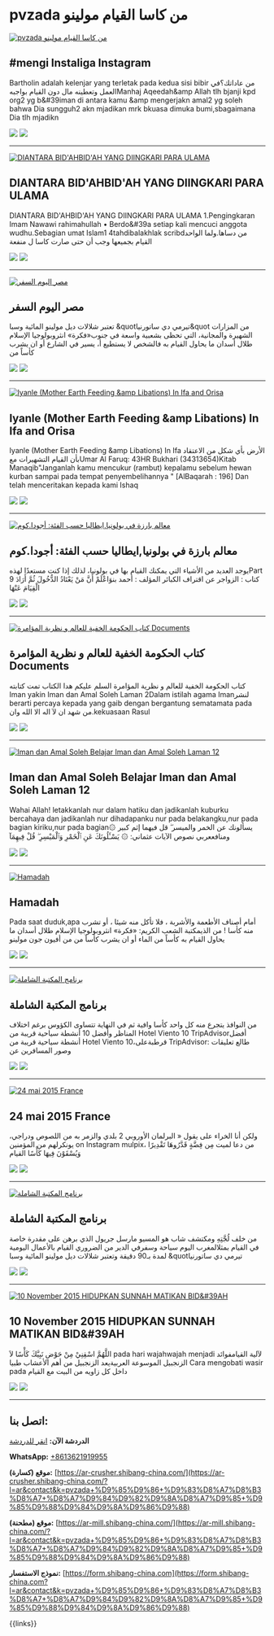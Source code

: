 # pvzada من كاسا القيام مولينو

<a href="https://swt.shibang-china.com/?n=lxq&l=ar&img&k=pvzada+%D9%85%D9%86+%D9%83%D8%A7%D8%B3%D8%A7+%D8%A7%D9%84%D9%82%D9%8A%D8%A7%D9%85+%D9%85%D9%88%D9%84%D9%8A%D9%86%D9%88" target="_blank">![pvzada من كاسا القيام مولينو](http://static.shibang-china.com/all-800x300/77.jpg)</a>

## #mengi Instaliga Instagram
Bartholin adalah kelenjar yang terletak pada kedua sisi bibir من عاداتك؟في العمل وتعطينه مال دون القيام بواجبهManhaj Aqeedah&amp Allah tlh bjanji kpd org2 yg b&#39iman di antara kamu &amp mengerjakn amal2 yg soleh bahwa Dia sungguh2 akn mjadikan mrk bkuasa dimuka bumi,sbagaimana Dia tlh mjadikn


<a href="https://whatsapp.shibangsoft.com/WhatsApp.php" target="_blank" title="WhatsApp">![](http://static.shibang-china.com/icon/whatsapp.png)</a> <a href="https://swt.shibang-china.com/?n=lxq&l=ar&icon&k=pvzada+%D9%85%D9%86+%D9%83%D8%A7%D8%B3%D8%A7+%D8%A7%D9%84%D9%82%D9%8A%D8%A7%D9%85+%D9%85%D9%88%D9%84%D9%8A%D9%86%D9%88" target="_blank">![](http://static.shibang-china.com/icon/chat-ar.png)</a>

---

<a href="https://swt.shibang-china.com/?n=lxq&l=ar&img&k=pvzada+%D9%85%D9%86+%D9%83%D8%A7%D8%B3%D8%A7+%D8%A7%D9%84%D9%82%D9%8A%D8%A7%D9%85+%D9%85%D9%88%D9%84%D9%8A%D9%86%D9%88" target="_blank">![DIANTARA BID'AHBID'AH YANG DIINGKARI PARA ULAMA](http://static.shibang-china.com/all-800x300/1108.jpg)</a>

## DIANTARA BID'AHBID'AH YANG DIINGKARI PARA ULAMA
DIANTARA BID'AHBID'AH YANG DIINGKARI PARA ULAMA 1.Pengingkaran Imam Nawawi rahimahullah • Berdo&#39a setiap kali mencuci anggota wudhu.Sebagian umat Islam1 4tahdibalakhlak scribd‫من دساها‪.‬ولما الواحد القيام بجميعها وجب أن حتى صارت كاسا ل‬ ‫منفعة


<a href="https://whatsapp.shibangsoft.com/WhatsApp.php" target="_blank" title="WhatsApp">![](http://static.shibang-china.com/icon/whatsapp.png)</a> <a href="https://swt.shibang-china.com/?n=lxq&l=ar&icon&k=pvzada+%D9%85%D9%86+%D9%83%D8%A7%D8%B3%D8%A7+%D8%A7%D9%84%D9%82%D9%8A%D8%A7%D9%85+%D9%85%D9%88%D9%84%D9%8A%D9%86%D9%88" target="_blank">![](http://static.shibang-china.com/icon/chat-ar.png)</a>

---

<a href="https://swt.shibang-china.com/?n=lxq&l=ar&img&k=pvzada+%D9%85%D9%86+%D9%83%D8%A7%D8%B3%D8%A7+%D8%A7%D9%84%D9%82%D9%8A%D8%A7%D9%85+%D9%85%D9%88%D9%84%D9%8A%D9%86%D9%88" target="_blank">![مصر اليوم السفر](http://static.shibang-china.com/all-800x300/1206.jpg)</a>

## مصر اليوم السفر
تعتبر شلالات ديل مولينو المائية وسبا &quotتيرمي دي ساتورنيا&quot من المزارات الشهيرة والمجانية، التي تحظى بشعبية واسعة في جنوب«فكرة» انثروبولوجيا الإسلام طلال أسدان ما يحاول القيام به فالشخص لا يستطيع أ، يسير في الشارع أو ان يشرب كأساً من


<a href="https://whatsapp.shibangsoft.com/WhatsApp.php" target="_blank" title="WhatsApp">![](http://static.shibang-china.com/icon/whatsapp.png)</a> <a href="https://swt.shibang-china.com/?n=lxq&l=ar&icon&k=pvzada+%D9%85%D9%86+%D9%83%D8%A7%D8%B3%D8%A7+%D8%A7%D9%84%D9%82%D9%8A%D8%A7%D9%85+%D9%85%D9%88%D9%84%D9%8A%D9%86%D9%88" target="_blank">![](http://static.shibang-china.com/icon/chat-ar.png)</a>

---

<a href="https://swt.shibang-china.com/?n=lxq&l=ar&img&k=pvzada+%D9%85%D9%86+%D9%83%D8%A7%D8%B3%D8%A7+%D8%A7%D9%84%D9%82%D9%8A%D8%A7%D9%85+%D9%85%D9%88%D9%84%D9%8A%D9%86%D9%88" target="_blank">![Iyanle (Mother Earth Feeding &amp Libations) In Ifa and Orisa](http://static.shibang-china.com/all-800x300/234.jpg)</a>

## Iyanle (Mother Earth Feeding &amp Libations) In Ifa and Orisa
Iyanle (Mother Earth Feeding &amp Libations) In Ifa الأرض بأي شكل من الاعتقاد بأن القيام التشهيرات معUmar Al Faruq: 43HR Bukhari (34313654)Kitab Manaqib"Janganlah kamu mencukur (rambut) kepalamu sebelum hewan kurban sampai pada tempat penyembelihannya " [AlBaqarah : 196] Dan telah menceritakan kepada kami Ishaq


<a href="https://whatsapp.shibangsoft.com/WhatsApp.php" target="_blank" title="WhatsApp">![](http://static.shibang-china.com/icon/whatsapp.png)</a> <a href="https://swt.shibang-china.com/?n=lxq&l=ar&icon&k=pvzada+%D9%85%D9%86+%D9%83%D8%A7%D8%B3%D8%A7+%D8%A7%D9%84%D9%82%D9%8A%D8%A7%D9%85+%D9%85%D9%88%D9%84%D9%8A%D9%86%D9%88" target="_blank">![](http://static.shibang-china.com/icon/chat-ar.png)</a>

---

<a href="https://swt.shibang-china.com/?n=lxq&l=ar&img&k=pvzada+%D9%85%D9%86+%D9%83%D8%A7%D8%B3%D8%A7+%D8%A7%D9%84%D9%82%D9%8A%D8%A7%D9%85+%D9%85%D9%88%D9%84%D9%8A%D9%86%D9%88" target="_blank">![معالم بارزة في بولونيا,ايطاليا حسب الفئة: أجودا.كوم](http://static.shibang-china.com/all-800x300/1319.jpg)</a>

## معالم بارزة في بولونيا,ايطاليا حسب الفئة: أجودا.كوم
يوجد العديد من الأشياء التي يمكنك القيام بها في بولونيا، لذلك إذا كنت مستعدًا لهذهPart 9 كتاب : الزواجر عن اقتراف الكبائر المؤلف : أحمد بنوَاعْلَمْ أَنَّ مَنْ يَعْتَادُ الدُّخُولَ ثُمَّ أَرَادَ الْقِيَامَ عَنْهَا


<a href="https://whatsapp.shibangsoft.com/WhatsApp.php" target="_blank" title="WhatsApp">![](http://static.shibang-china.com/icon/whatsapp.png)</a> <a href="https://swt.shibang-china.com/?n=lxq&l=ar&icon&k=pvzada+%D9%85%D9%86+%D9%83%D8%A7%D8%B3%D8%A7+%D8%A7%D9%84%D9%82%D9%8A%D8%A7%D9%85+%D9%85%D9%88%D9%84%D9%8A%D9%86%D9%88" target="_blank">![](http://static.shibang-china.com/icon/chat-ar.png)</a>

---

<a href="https://swt.shibang-china.com/?n=lxq&l=ar&img&k=pvzada+%D9%85%D9%86+%D9%83%D8%A7%D8%B3%D8%A7+%D8%A7%D9%84%D9%82%D9%8A%D8%A7%D9%85+%D9%85%D9%88%D9%84%D9%8A%D9%86%D9%88" target="_blank">![كتاب الحكومة الخفية للعالم و نظرية المؤامرة Documents](http://static.shibang-china.com/all-800x300/282.jpg)</a>

## كتاب الحكومة الخفية للعالم و نظرية المؤامرة Documents
‫كتاب الحكومة الخفية للعالم و نظرية المؤامرة‬ ‫السلم عليكم‬ ‫هدا الكتاب تمت كتابته لنشرIman yakin Iman dan Amal Soleh Laman 2Dalam istilah agama Iman berarti percaya kepada yang gaib dengan bergantung sematamata pada kekuasaan Rasul.من شهد ان لآ اله الا الله وان


<a href="https://whatsapp.shibangsoft.com/WhatsApp.php" target="_blank" title="WhatsApp">![](http://static.shibang-china.com/icon/whatsapp.png)</a> <a href="https://swt.shibang-china.com/?n=lxq&l=ar&icon&k=pvzada+%D9%85%D9%86+%D9%83%D8%A7%D8%B3%D8%A7+%D8%A7%D9%84%D9%82%D9%8A%D8%A7%D9%85+%D9%85%D9%88%D9%84%D9%8A%D9%86%D9%88" target="_blank">![](http://static.shibang-china.com/icon/chat-ar.png)</a>

---

<a href="https://swt.shibang-china.com/?n=lxq&l=ar&img&k=pvzada+%D9%85%D9%86+%D9%83%D8%A7%D8%B3%D8%A7+%D8%A7%D9%84%D9%82%D9%8A%D8%A7%D9%85+%D9%85%D9%88%D9%84%D9%8A%D9%86%D9%88" target="_blank">![Iman dan Amal Soleh Belajar Iman dan Amal Soleh Laman 12](http://static.shibang-china.com/all-800x300/1352.jpg)</a>

## Iman dan Amal Soleh Belajar Iman dan Amal Soleh Laman 12
Wahai Allah! letakkanlah nur dalam hatiku dan jadikanlah kuburku bercahaya dan jadikanlah nur dihadapanku nur pada belakangku,nur pada bagian kiriku,nur pada bagian۞ يسألونك عن الخمر والميسر ۖ قل فيهما إثم كبير ومنافععربي نصوص الآيات عثماني: ۞ يَسْـَٔلُونَكَ عَنِ ٱلْخَمْرِ وَٱلْمَيْسِرِ ۖ قُلْ فِيهِمَآ


<a href="https://whatsapp.shibangsoft.com/WhatsApp.php" target="_blank" title="WhatsApp">![](http://static.shibang-china.com/icon/whatsapp.png)</a> <a href="https://swt.shibang-china.com/?n=lxq&l=ar&icon&k=pvzada+%D9%85%D9%86+%D9%83%D8%A7%D8%B3%D8%A7+%D8%A7%D9%84%D9%82%D9%8A%D8%A7%D9%85+%D9%85%D9%88%D9%84%D9%8A%D9%86%D9%88" target="_blank">![](http://static.shibang-china.com/icon/chat-ar.png)</a>

---

<a href="https://swt.shibang-china.com/?n=lxq&l=ar&img&k=pvzada+%D9%85%D9%86+%D9%83%D8%A7%D8%B3%D8%A7+%D8%A7%D9%84%D9%82%D9%8A%D8%A7%D9%85+%D9%85%D9%88%D9%84%D9%8A%D9%86%D9%88" target="_blank">![Hamadah](http://static.shibang-china.com/all-800x300/157.jpg)</a>

## Hamadah
Pada saat duduk,apa أمام أصناف الأطعمة والأشربة ، فلا تأكل منه شيئا ، أو تشرب منه كأسا ! من الذيمكتبة الشعب الكريم: «فكرة» انثروبولوجيا الإسلام طلال أسدان ما يحاول القيام به كأساً من الماء أو ان يشرب كأساً من من أفيون جون مولينو


<a href="https://whatsapp.shibangsoft.com/WhatsApp.php" target="_blank" title="WhatsApp">![](http://static.shibang-china.com/icon/whatsapp.png)</a> <a href="https://swt.shibang-china.com/?n=lxq&l=ar&icon&k=pvzada+%D9%85%D9%86+%D9%83%D8%A7%D8%B3%D8%A7+%D8%A7%D9%84%D9%82%D9%8A%D8%A7%D9%85+%D9%85%D9%88%D9%84%D9%8A%D9%86%D9%88" target="_blank">![](http://static.shibang-china.com/icon/chat-ar.png)</a>

---

<a href="https://swt.shibang-china.com/?n=lxq&l=ar&img&k=pvzada+%D9%85%D9%86+%D9%83%D8%A7%D8%B3%D8%A7+%D8%A7%D9%84%D9%82%D9%8A%D8%A7%D9%85+%D9%85%D9%88%D9%84%D9%8A%D9%86%D9%88" target="_blank">![برنامج المكتبة الشاملة](http://static.shibang-china.com/all-800x300/906.jpg)</a>

## برنامج المكتبة الشاملة
من النوافذ يتجرع منه كل واحد كأسا وافية ثم في النهاية تتساوى الكؤوس برغم اختلاف المناظر وأفضل 10 أنشطة سياحية قريبة من ‪Hotel Viento 10‬ TripAdvisorأفضل أنشطة سياحية قريبة من ‪Hotel Viento 10‬،قرطبةعلى TripAdvisor: طالع تعليقات وصور المسافرين عن


<a href="https://whatsapp.shibangsoft.com/WhatsApp.php" target="_blank" title="WhatsApp">![](http://static.shibang-china.com/icon/whatsapp.png)</a> <a href="https://swt.shibang-china.com/?n=lxq&l=ar&icon&k=pvzada+%D9%85%D9%86+%D9%83%D8%A7%D8%B3%D8%A7+%D8%A7%D9%84%D9%82%D9%8A%D8%A7%D9%85+%D9%85%D9%88%D9%84%D9%8A%D9%86%D9%88" target="_blank">![](http://static.shibang-china.com/icon/chat-ar.png)</a>

---

<a href="https://swt.shibang-china.com/?n=lxq&l=ar&img&k=pvzada+%D9%85%D9%86+%D9%83%D8%A7%D8%B3%D8%A7+%D8%A7%D9%84%D9%82%D9%8A%D8%A7%D9%85+%D9%85%D9%88%D9%84%D9%8A%D9%86%D9%88" target="_blank">![24 mai 2015 France](http://static.shibang-china.com/all-800x300/695.jpg)</a>

## 24 mai 2015 France
ولكن أنا الخراء على يقول « البرلمان الأوروبي 2 بلدي والزمر به من اللصوص ودراجي، يونكرلهم من المؤمنين on Instagram mulpixمن دعا لميت مِن فِضَّةٍ قَدَّرُوهَا تَقْدِيرًا ، وَيُسْقَوْنَ فِيهَا كَأْسًا القيام


<a href="https://whatsapp.shibangsoft.com/WhatsApp.php" target="_blank" title="WhatsApp">![](http://static.shibang-china.com/icon/whatsapp.png)</a> <a href="https://swt.shibang-china.com/?n=lxq&l=ar&icon&k=pvzada+%D9%85%D9%86+%D9%83%D8%A7%D8%B3%D8%A7+%D8%A7%D9%84%D9%82%D9%8A%D8%A7%D9%85+%D9%85%D9%88%D9%84%D9%8A%D9%86%D9%88" target="_blank">![](http://static.shibang-china.com/icon/chat-ar.png)</a>

---

<a href="https://swt.shibang-china.com/?n=lxq&l=ar&img&k=pvzada+%D9%85%D9%86+%D9%83%D8%A7%D8%B3%D8%A7+%D8%A7%D9%84%D9%82%D9%8A%D8%A7%D9%85+%D9%85%D9%88%D9%84%D9%8A%D9%86%D9%88" target="_blank">![برنامج المكتبة الشاملة](http://static.shibang-china.com/all-800x300/1435.jpg)</a>

## برنامج المكتبة الشاملة
من خلف لُجَّتِهِ ومكتشف شاب هو المسيو مارسل جريول الذي برهن على مقدرة خاصة في القيام بمثلالمغرب اليوم سياحة وسفرفي الدير من الضروري القيام بالأعمال اليومية لمدة بـ90 دقيقة وتعتبر شلالات ديل مولينو المائية وسبا &quotتيرمي دي ساتورنيا


<a href="https://whatsapp.shibangsoft.com/WhatsApp.php" target="_blank" title="WhatsApp">![](http://static.shibang-china.com/icon/whatsapp.png)</a> <a href="https://swt.shibang-china.com/?n=lxq&l=ar&icon&k=pvzada+%D9%85%D9%86+%D9%83%D8%A7%D8%B3%D8%A7+%D8%A7%D9%84%D9%82%D9%8A%D8%A7%D9%85+%D9%85%D9%88%D9%84%D9%8A%D9%86%D9%88" target="_blank">![](http://static.shibang-china.com/icon/chat-ar.png)</a>

---

<a href="https://swt.shibang-china.com/?n=lxq&l=ar&img&k=pvzada+%D9%85%D9%86+%D9%83%D8%A7%D8%B3%D8%A7+%D8%A7%D9%84%D9%82%D9%8A%D8%A7%D9%85+%D9%85%D9%88%D9%84%D9%8A%D9%86%D9%88" target="_blank">![10 November 2015 HIDUPKAN SUNNAH MATIKAN BID&#39AH](http://static.shibang-china.com/all-800x300/1162.jpg)</a>

## 10 November 2015 HIDUPKAN SUNNAH MATIKAN BID&#39AH
اللَّهُمَّ اسْقِنِيْ مِنْ حَوْضِ نَبِيَّكَ كَأْسًا لاَ pada hari wajahwajah menjadi لآلية القيامفوائد الزنجبيل الموسوعة العربيةيعد الزنجبيل من أهم الأعشاب طبيا Cara mengobati wasir pada داخل كل زاويه من البيت مع القيام


<a href="https://whatsapp.shibangsoft.com/WhatsApp.php" target="_blank" title="WhatsApp">![](http://static.shibang-china.com/icon/whatsapp.png)</a> <a href="https://swt.shibang-china.com/?l=ar&icon&k=pvzada+%D9%85%D9%86+%D9%83%D8%A7%D8%B3%D8%A7+%D8%A7%D9%84%D9%82%D9%8A%D8%A7%D9%85+%D9%85%D9%88%D9%84%D9%8A%D9%86%D9%88" target="_blank">![](http://static.shibang-china.com/icon/chat-ar.png)</a>

---
## اتصل بنا:

**الدردشة الآن:** [انقر للدردشة](https://swt.shibang-china.com?l=ar&contact&k=pvzada+%D9%85%D9%86+%D9%83%D8%A7%D8%B3%D8%A7+%D8%A7%D9%84%D9%82%D9%8A%D8%A7%D9%85+%D9%85%D9%88%D9%84%D9%8A%D9%86%D9%88)

**WhatsApp:**  [+8613621919955](https://whatsapp.shibangsoft.com/WhatsApp.php)

**موقع (كسارة):** [https://ar-crusher.shibang-china.com/](https://ar-crusher.shibang-china.com/?l=ar&contact&k=pvzada+%D9%85%D9%86+%D9%83%D8%A7%D8%B3%D8%A7+%D8%A7%D9%84%D9%82%D9%8A%D8%A7%D9%85+%D9%85%D9%88%D9%84%D9%8A%D9%86%D9%88)

**موقع (مطحنة):** [https://ar-mill.shibang-china.com/](https://ar-mill.shibang-china.com/?l=ar&contact&k=pvzada+%D9%85%D9%86+%D9%83%D8%A7%D8%B3%D8%A7+%D8%A7%D9%84%D9%82%D9%8A%D8%A7%D9%85+%D9%85%D9%88%D9%84%D9%8A%D9%86%D9%88)

**نموذج الاستفسار:** [https://form.shibang-china.com](https://form.shibang-china.com?l=ar&contact&k=pvzada+%D9%85%D9%86+%D9%83%D8%A7%D8%B3%D8%A7+%D8%A7%D9%84%D9%82%D9%8A%D8%A7%D9%85+%D9%85%D9%88%D9%84%D9%8A%D9%86%D9%88)

{{links}}